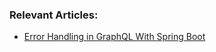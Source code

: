 ### Relevant Articles:

- [Error Handling in GraphQL With Spring Boot](https://www.baeldung.com/spring-graphql-error-handling)
